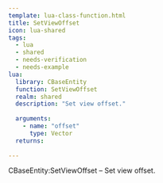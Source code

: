 ```yaml
---
template: lua-class-function.html
title: SetViewOffset
icon: lua-shared
tags:
  - lua
  - shared
  - needs-verification
  - needs-example
lua:
  library: CBaseEntity
  function: SetViewOffset
  realm: shared
  description: "Set view offset."
  
  arguments:
    - name: "offset"
      type: Vector
  returns:
    
---
```


<div class="lua__search__keywords">
CBaseEntity:SetViewOffset &#x2013; Set view offset.
</div>
